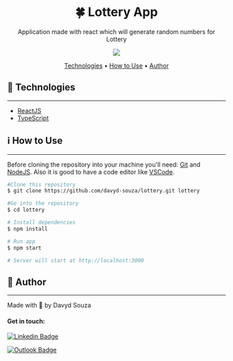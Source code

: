 <h1 align="center">
  🍀 Lottery App
</h1>
<p align="center">Application made with react which will generate random numbers for Lottery</p>
<p align="center">
  <img src="https://media.giphy.com/media/KUhd8la6SMovc0ro30/giphy.gif" align="center">
</p>
<p align="center">
  <a href="#tech">Technologies</a> •
  <a href="#use">How to Use</a> •
  <a href="#author">Author</a>
</p>



<h2 id="tech">🚀 Technologies </h2>

---
- [ReactJS](https://reactjs.org/)
- [TypeScript](https://www.typescriptlang.org/)



<h2 id="use">ℹ️ How to Use </h2>

---
Before cloning the repository into your machine you'll need: [Git](https://git-scm.com) and [NodeJS](https://nodejs.org/en/). Also it is good to have a code editor like [VSCode](https://code.visualstudio.com/).
```bash
#Clone this repository
$ git clone https://github.com/davyd-souza/lottery.git lottery

#Go into the repository
$ cd lottery

# Install dependencies
$ npm install

# Run app
$ npm start

# Server will start at http://localhost:3000
```



<h2 id="author">👤 Author </h2>

---
<p>
  Made with 💛 by Davyd Souza
</p>

#### Get in touch:
[![Linkedin Badge](https://img.shields.io/badge/LinkedIn-0077B5?style=for-the-badge&logo=linkedin&logoColor=white)](https://www.linkedin.com/in/davyd-souza/)

[![Outlook Badge](https://img.shields.io/badge/Microsoft_Outlook-0078D4?style=for-the-badge&logo=microsoft-outlook&logoColor=white)](mailto:davyd.eduardo.souza@hotmail.com)